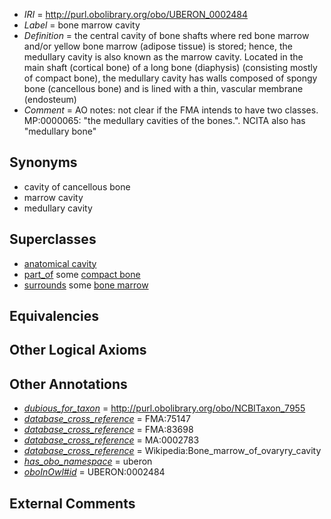  * *IRI* = http://purl.obolibrary.org/obo/UBERON_0002484
 * *Label* = bone marrow cavity
 * *Definition* = the central cavity of bone shafts where red bone marrow and/or yellow bone marrow (adipose tissue) is stored; hence, the medullary cavity is also known as the marrow cavity. Located in the main shaft (cortical bone) of a long bone (diaphysis) (consisting mostly of compact bone), the medullary cavity has walls composed of spongy bone (cancellous bone) and is lined with a thin, vascular membrane (endosteum)
 * *Comment* = AO notes: not clear if the FMA intends to have two classes. MP:0000065: "the medullary cavities of the bones.". NCITA also has "medullary bone"

## Synonyms

 * cavity of cancellous bone
 * marrow cavity
 * medullary cavity

## Superclasses

 * [anatomical cavity](../../UBERON/53/UBERON_0002553.md)
 * [part_of](../../BFO/50/BFO_0000050.md) some [compact bone](../../UBERON/39/UBERON_0001439.md)
 * [surrounds](../../RO/21/RO_0002221.md) some [bone marrow](../../UBERON/71/UBERON_0002371.md)

## Equivalencies


## Other Logical Axioms


## Other Annotations

 * *[dubious_for_taxon](../../core#dubious/on/core#dubious_for_taxon.md)* = http://purl.obolibrary.org/obo/NCBITaxon_7955
 * *[database_cross_reference](../../ef/oboInOwl#hasDbXref.md)* = FMA:75147
 * *[database_cross_reference](../../ef/oboInOwl#hasDbXref.md)* = FMA:83698
 * *[database_cross_reference](../../ef/oboInOwl#hasDbXref.md)* = MA:0002783
 * *[database_cross_reference](../../ef/oboInOwl#hasDbXref.md)* = Wikipedia:Bone_marrow_of_ovaryry_cavity
 * *[has_obo_namespace](../../ce/oboInOwl#hasOBONamespace.md)* = uberon
 * *[oboInOwl#id](../../id/oboInOwl#id.md)* = UBERON:0002484

## External Comments

